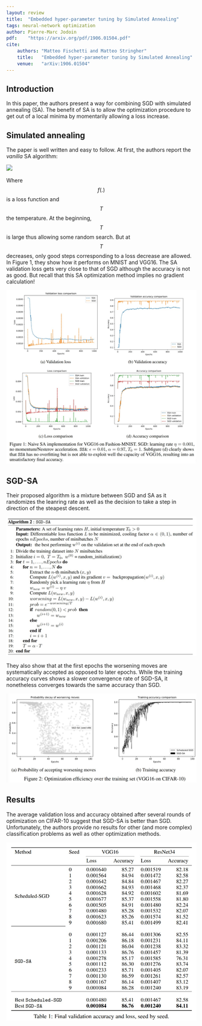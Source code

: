```yaml
---
layout: review
title:  "Embedded hyper-parameter tuning by Simulated Annealing"
tags: neural-network optimization
author: Pierre-Marc Jodoin
pdf:    "https://arxiv.org/pdf/1906.01504.pdf"
cite:
    authors: "Matteo Fischetti and Matteo Stringher"
    title:   "Embedded hyper-parameter tuning by Simulated Annealing"
    venue:   "arXiv:1906.01504"
---
```


## Introduction



In this paper, the authors present a way for combining SGD with simulated annealing (SA).  The benefit of SA is to allow the optimization procedure to get out of a local minima by momentarily allowing a loss increase.


## Simulated annealing 

The paper is well written and easy to follow.  At first, the authors report the *vanilla* SA algorithm:

![](/article/iimages/sgdsa/sc01.jpg)

Where $$f(.)$$ is a loss function and $$T$$ the temperature. At the beginning, $$T$$ is large thus allowing some random search.  But at $$T$$ decreases, only good steps corresponding to a loss decrease are allowed.  In Figure 1, they show  how it performs on MNIST and VGG16.  The SA validation loss gets very close to that of SGD although the accuracy is not as good.  But recall that this SA optimization method implies no gradient calculation! 

![](/article/images/sgdsa/sc02.jpg)


## SGD-SA

Their proposed algorithm is a mixture between SGD and SA as it randomizes the leanring rate as well as the decision to take a step in direction of the steapest descent.


![](/article/images/sgdsa/sc03.jpg)

They also show that at the first epochs the worsening moves are systematically accepted as opposed to later epochs.  While the training accuracy curves shows a slower convergence rate of SGD-SA, it nonetheless converges towards the same accuracy than SGD. 


![](/article/images/sgdsa/sc04.jpg)

## Results

The average validation loss and accuracy obtained after several rounds of optimization on CIFAR-10 suggest that SGD-SA is better than SGD.  Unfortunately, the authors provide no results for other (and more complex) classification problems as well as other optimization methods.

![](/article/images/sgdsa/sc05.jpg)




